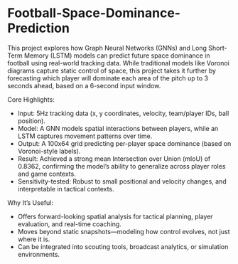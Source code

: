 # Football-Space-Dominance-Prediction
This project explores how Graph Neural Networks (GNNs) and Long Short-Term Memory (LSTM) models can predict future space dominance in football using real-world tracking data. While traditional models like Voronoi diagrams capture static control of space, this project takes it further by forecasting which player will dominate each area of the pitch up to 3 seconds ahead, based on a 6-second input window.

Core Highlights:
- Input: 5Hz tracking data (x, y coordinates, velocity, team/player IDs, ball position).
- Model: A GNN models spatial interactions between players, while an LSTM captures movement patterns over time.
- Output: A 100x64 grid predicting per-player space dominance (based on Voronoi-style labels).
- Result: Achieved a strong mean Intersection over Union (mIoU) of 0.8362, confirming the model’s ability to generalize across player roles and game contexts.
- Sensitivity-tested: Robust to small positional and velocity changes, and interpretable in tactical contexts.

Why It’s Useful:
- Offers forward-looking spatial analysis for tactical planning, player evaluation, and real-time coaching.
- Moves beyond static snapshots—modeling how control evolves, not just where it is.
- Can be integrated into scouting tools, broadcast analytics, or simulation environments.
